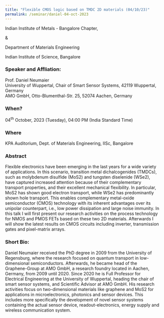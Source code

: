 ```yaml
---
title: "Flexible CMOS logic based on TMDC 2D materials (04/10/23)"
permalink: /seminar/daniel-04-oct-2023
---
```

Indian Institute of Metals - Bangalore Chapter,

&

Department of Materials Engineering

Indian Institute of Science, Bangalore 

### Speaker and Affliation:
Prof. Daniel Neumaier <br>
University of Wuppertal, Chair of Smart Sensor Systems, 42119 Wuppertal, Germany<br>
AMO GmbH, Otto-Blumenthal-Str. 25, 52074 Aachen, Germany 

### When?
04<sup>th</sup> October, 2023 (Tuesday), 04:00 PM (India Standard Time)

### Where
KPA Auditorium, Dept. of Materials Engineering, IISc, Bangalore

### Abstract
Flexible electronics have been emerging in the last years for a wide variety of applications. In this scenario, transition metal dichalcogenides (TMDCs), such as molybdenum disulfide (MoS2) and tungsten diselenide (WSe2), have captured increased attention because of their complementary transport properties, and their excellent mechanical flexibility. In particular, MoS2 has shown good electron transport, while WSe2 has predominantly shown hole transport. This enables complementary metal-oxide semiconductor (CMOS) technology with its inherent advantages over its unipolar counterpart, i.e., low power dissipation and large noise immunity. In this talk I will first present our research activities on the process technology for NMOS and PMOS FETs based on these two 2D materials. Afterwards I will show the latest results on CMOS circuits including inverter, transmission gates and pixel-matrix arrays.

### Short Bio:                                                                                                                                                                       
Daniel Neumaier received the PhD degree in 2009 from the University of Regensburg, where the research focused on quantum transport in low-dimensional semiconductors. Afterwards, he became head of the Graphene-Group at AMO GmbH, a research foundry located in Aachen, Germany, from 2009 until 2020. Since 2020 he is Full Professor for Electrical Engineering at the University of Wuppertal, heading the chair of smart sensor systems, and Scientific Advisor at AMO GmbH. His research activities focus on two-dimensional materials like graphene and MoS2 for applications in microelectronics, photonics and sensor devices. This includes more specifically the development of novel sensor systems containing the actual sensor device, readout-electronics, energy supply and wireless communication system.